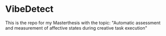 # VibeDetect
This is the repo for my Masterthesis with the topic: "Automatic assessment and measurement of affective states during creative task execution"
